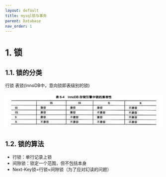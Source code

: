 ```yaml
---
layout: default
title: mysql锁与事务
parent: Database
nav_order: 1
---
```


# 1. 锁

## 1.1. 锁的分类

行锁
表锁(InnoDB中，意向锁即表级别的锁)

![img.png](img/innoDB_lock.png)

## 1.2. 锁的算法

- 行锁：单行记录上锁
- 间隙锁：锁定一个范围，但不包括本身
- Next-Key锁=行锁+间隙锁（为了应对幻读的问题）